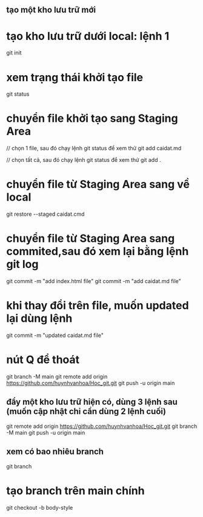 ## tạo một kho lưu trữ mới

# tạo kho lưu trữ dưới local: lệnh 1

git init

# xem trạng thái khởi tạo file

git status

# chuyển file khởi tạo sang Staging Area

// chọn 1 file, sau đó chạy lệnh git status để xem thử
git add caidat.md

// chọn tất cả, sau đó chạy lệnh git status để xem thử
git add .

# chuyển file từ Staging Area sang về local

git restore --staged caidat.cmd

# chuyển file từ Staging Area sang commited,sau đó xem lại bằng lệnh git log

git commit -m "add index.html file"
git commit -m "add caidat.md file"

# khi thay đổi trên file, muốn updated lại dùng lệnh

git commit -m "updated caidat.md file"

# nút Q để thoát

git branch -M main
git remote add origin https://github.com/huynhvanhoa/Hoc_git.git
git push -u origin main

## đẩy một kho lưu trữ hiện có, dùng 3 lệnh sau (muốn cập nhật chỉ cần dùng 2 lệnh cuối)

git remote add origin https://github.com/huynhvanhoa/Hoc_git.git
git branch -M main
git push -u origin main

## xem có bao nhiêu branch

git branch

# tạo branch trên main chính

git checkout -b body-style

